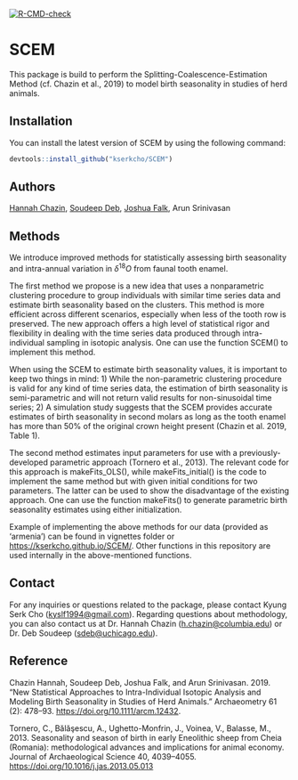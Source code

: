 
<!-- README.md is generated from README.Rmd. Please edit that file -->
<!-- badges: start -->

[![R-CMD-check](https://github.com/kserkcho/SCEM/workflows/R-CMD-check/badge.svg)](https://github.com/kserkcho/SCEM/actions)
<!-- badges: end -->

# SCEM

This package is build to perform the Splitting-Coalescence-Estimation
Method (cf. Chazin et al., 2019) to model birth seasonality in studies
of herd animals.

## Installation

You can install the latest version of SCEM by using the following
command:

``` r
devtools::install_github("kserkcho/SCEM")
```

## Authors

[Hannah Chazin](https://www.hannah-chazin.com/), [Soudeep
Deb](https://soudeepd.github.io/), [Joshua
Falk](http://home.uchicago.edu/~jsfalk/), Arun Srinivasan

## Methods

We introduce improved methods for statistically assessing birth
seasonality and intra-annual variation in *δ*<sup>18</sup>*O* from
faunal tooth enamel.

The first method we propose is a new idea that uses a nonparametric
clustering procedure to group individuals with similar time series data
and estimate birth seasonality based on the clusters. This method is
more efficient across different scenarios, especially when less of the
tooth row is preserved. The new approach offers a high level of
statistical rigor and flexibility in dealing with the time series data
produced through intra-individual sampling in isotopic analysis. One can
use the function SCEM() to implement this method.

When using the SCEM to estimate birth seasonality values, it is
important to keep two things in mind: 1) While the non-parametric
clustering procedure is valid for any kind of time series data, the
estimation of birth seasonality is semi-parametric and will not return
valid results for non-sinusoidal time series; 2) A simulation study
suggests that the SCEM provides accurate estimates of birth seasonality
in second molars as long as the tooth enamel has more than 50% of the
original crown height present (Chazin et al. 2019, Table 1).

The second method estimates input parameters for use with a
previously-developed parametric approach (Tornero et al., 2013). The
relevant code for this approach is makeFits\_OLS(), while
makeFits\_initial() is the code to implement the same method but with
given initial conditions for two parameters. The latter can be used to
show the disadvantage of the existing approach. One can use the function
makeFits() to generate parametric birth seasonality estimates using
either initialization.

Example of implementing the above methods for our data (provided as
‘armenia’) can be found in vignettes folder or
<https://kserkcho.github.io/SCEM/>. Other functions in this repository
are used internally in the above-mentioned functions.

## Contact

For any inquiries or questions related to the package, please contact
Kyung Serk Cho (<kyslf1994@gmail.com>). Regarding questions about
methodology, you can also contact us at Dr. Hannah Chazin
(<h.chazin@columbia.edu>) or Dr. Deb Soudeep (<sdeb@uchicago.edu>).

## Reference

Chazin Hannah, Soudeep Deb, Joshua Falk, and Arun Srinivasan. 2019. “New
Statistical Approaches to Intra-Individual Isotopic Analysis and
Modeling Birth Seasonality in Studies of Herd Animals.” Archaeometry 61
(2): 478–93. <https://doi.org/10.1111/arcm.12432>.

Tornero, C., Bălăşescu, A., Ughetto-Monfrin, J., Voinea, V., Balasse,
M., 2013. Seasonality and season of birth in early Eneolithic sheep from
Cheia (Romania): methodological advances and implications for animal
economy. Journal of Archaeological Science 40, 4039–4055.
<https://doi.org/10.1016/j.jas.2013.05.013>
